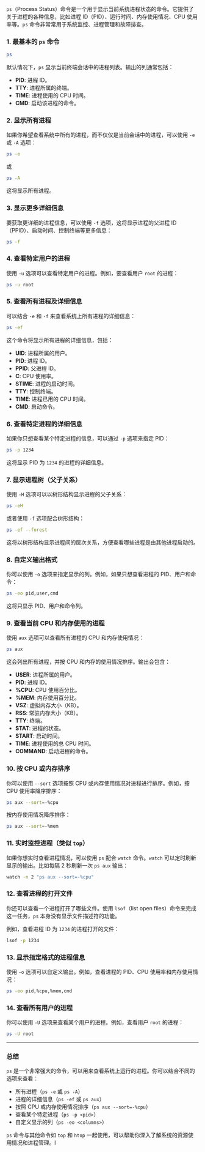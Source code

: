 `ps`（Process Status）命令是一个用于显示当前系统进程状态的命令。它提供了关于进程的各种信息，比如进程 ID（PID）、运行时间、内存使用情况、CPU 使用率等。`ps` 命令非常常用于系统监控、进程管理和故障排查。

### 1. **最基本的 `ps` 命令**

```bash
ps
```

默认情况下，`ps` 显示当前终端会话中的进程列表。输出的列通常包括：

- **PID**: 进程 ID。
- **TTY**: 进程所属的终端。
- **TIME**: 进程使用的 CPU 时间。
- **CMD**: 启动该进程的命令。

### 2. **显示所有进程**

如果你希望查看系统中所有的进程，而不仅仅是当前会话中的进程，可以使用 `-e` 或 `-A` 选项：

```bash
ps -e
```

或

```bash
ps -A
```

这将显示所有进程。

### 3. **显示更多详细信息**

要获取更详细的进程信息，可以使用 `-f` 选项，这将显示进程的父进程 ID（PPID）、启动时间、控制终端等更多信息：

```bash
ps -f
```

### 4. **查看特定用户的进程**

使用 `-u` 选项可以查看特定用户的进程。例如，要查看用户 `root` 的进程：

```bash
ps -u root
```

### 5. **查看所有进程及详细信息**

可以结合 `-e` 和 `-f` 来查看系统上所有进程的详细信息：

```bash
ps -ef
```

这个命令将显示所有进程的详细信息，包括：

- **UID**: 进程所属的用户。
- **PID**: 进程 ID。
- **PPID**: 父进程 ID。
- **C**: CPU 使用率。
- **STIME**: 进程的启动时间。
- **TTY**: 控制终端。
- **TIME**: 进程已用的 CPU 时间。
- **CMD**: 启动命令。

### 6. **查看特定进程的详细信息**

如果你只想查看某个特定进程的信息，可以通过 `-p` 选项来指定 PID：

```bash
ps -p 1234
```

这将显示 PID 为 `1234` 的进程的详细信息。

### 7. **显示进程树（父子关系）**

使用 `-H` 选项可以以树形结构显示进程的父子关系：

```bash
ps -eH
```

或者使用 `-f` 选项配合树形结构：

```bash
ps -ef --forest
```

这将以树形结构显示进程间的层次关系，方便查看哪些进程是由其他进程启动的。

### 8. **自定义输出格式**

你可以使用 `-o` 选项来指定显示的列。例如，如果只想查看进程的 PID、用户和命令：

```bash
ps -eo pid,user,cmd
```

这将只显示 PID、用户和命令列。

### 9. **查看当前 CPU 和内存使用的进程**

使用 `aux` 选项可以查看所有进程的 CPU 和内存使用情况：

```bash
ps aux
```

这会列出所有进程，并按 CPU 和内存的使用情况排序。输出会包含：

- **USER**: 进程所属的用户。
- **PID**: 进程 ID。
- **%CPU**: CPU 使用百分比。
- **%MEM**: 内存使用百分比。
- **VSZ**: 虚拟内存大小（KB）。
- **RSS**: 常驻内存大小（KB）。
- **TTY**: 终端。
- **STAT**: 进程的状态。
- **START**: 启动时间。
- **TIME**: 进程使用的总 CPU 时间。
- **COMMAND**: 启动进程的命令。

### 10. **按 CPU 或内存排序**

你可以使用 `--sort` 选项按照 CPU 或内存使用情况对进程进行排序。例如，按 CPU 使用率降序排序：

```bash
ps aux --sort=-%cpu
```

按内存使用情况降序排序：

```bash
ps aux --sort=-%mem
```

### 11. **实时监控进程（类似 `top`）**

如果你想实时查看进程情况，可以使用 `ps` 配合 `watch` 命令。`watch` 可以定时刷新显示的输出。比如每隔 2 秒刷新一次 `ps aux` 输出：

```bash
watch -n 2 "ps aux --sort=-%cpu"
```

### 12. **查看进程的打开文件**

你还可以查看一个进程打开了哪些文件。使用 `lsof`（list open files）命令来完成这一任务，`ps` 本身没有显示文件描述符的功能。

例如，查看进程 ID 为 `1234` 的进程打开的文件：

```bash
lsof -p 1234
```

### 13. **显示指定格式的进程信息**

使用 `-o` 选项可以自定义输出。例如，查看进程的 PID、CPU 使用率和内存使用情况：

```bash
ps -eo pid,%cpu,%mem,cmd
```

### 14. **查看所有用户的进程**

你可以使用 `-U` 选项来查看某个用户的进程。例如，查看用户 `root` 的进程：

```bash
ps -U root
```

---

### 总结

`ps` 是一个非常强大的命令，可以用来查看系统上运行的进程。你可以结合不同的选项来查看：

- 所有进程（`ps -e` 或 `ps -A`）
- 进程的详细信息（`ps -ef` 或 `ps aux`）
- 按照 CPU 或内存使用情况排序（`ps aux --sort=-%cpu`）
- 查看某个特定进程（`ps -p <pid>`）
- 自定义显示的列（`ps -eo <columns>`）

`ps` 命令与其他命令如 `top` 和 `htop` 一起使用，可以帮助你深入了解系统的资源使用情况和进程管理。l